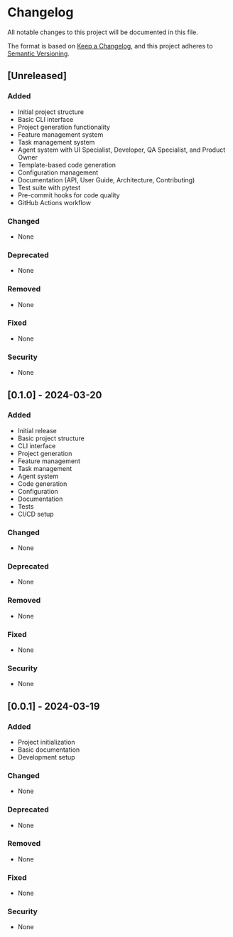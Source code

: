 # Changelog

All notable changes to this project will be documented in this file.

The format is based on [Keep a Changelog](https://keepachangelog.com/en/1.0.0/),
and this project adheres to [Semantic Versioning](https://semver.org/spec/v2.0.0.html).

## [Unreleased]

### Added
- Initial project structure
- Basic CLI interface
- Project generation functionality
- Feature management system
- Task management system
- Agent system with UI Specialist, Developer, QA Specialist, and Product Owner
- Template-based code generation
- Configuration management
- Documentation (API, User Guide, Architecture, Contributing)
- Test suite with pytest
- Pre-commit hooks for code quality
- GitHub Actions workflow

### Changed
- None

### Deprecated
- None

### Removed
- None

### Fixed
- None

### Security
- None

## [0.1.0] - 2024-03-20

### Added
- Initial release
- Basic project structure
- CLI interface
- Project generation
- Feature management
- Task management
- Agent system
- Code generation
- Configuration
- Documentation
- Tests
- CI/CD setup

### Changed
- None

### Deprecated
- None

### Removed
- None

### Fixed
- None

### Security
- None

## [0.0.1] - 2024-03-19

### Added
- Project initialization
- Basic documentation
- Development setup

### Changed
- None

### Deprecated
- None

### Removed
- None

### Fixed
- None

### Security
- None 